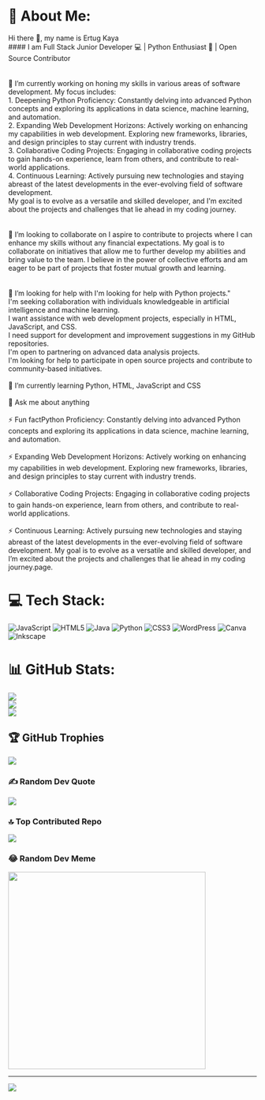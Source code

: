 # 💫 About Me:
Hi there 👋, my name is Ertug Kaya<br>#### I am Full Stack Junior Developer 💻 | Python Enthusiast 🚀 | Open Source Contributor<br><br><br>🔭 I’m currently working on  honing my skills in various areas of software development. My focus includes:<br>1.	Deepening Python Proficiency: Constantly delving into advanced Python concepts and exploring its applications in data science, machine learning, and automation.<br>2.	Expanding Web Development Horizons: Actively working on enhancing my capabilities in web development. Exploring new frameworks, libraries, and design principles to stay current with industry trends.<br>3.	Collaborative Coding Projects: Engaging in collaborative coding projects to gain hands-on experience, learn from others, and contribute to real-world applications.<br>4.	Continuous Learning: Actively pursuing new technologies and staying abreast of the latest developments in the ever-evolving field of software development.<br>My goal is to evolve as a versatile and skilled developer, and I'm excited about the projects and challenges that lie ahead in my coding journey.<br><br><br>👯 I’m looking to collaborate on  I aspire to contribute to projects where I can enhance my skills without any financial expectations. My goal is to collaborate on initiatives that allow me to further develop my abilities and bring value to the team. I believe in the power of collective efforts and am eager to be part of projects that foster mutual growth and learning.<br><br><br>🤝 I’m looking for help with  I'm looking for help with Python projects."<br>I'm seeking collaboration with individuals knowledgeable in artificial intelligence and machine learning.<br>I want assistance with web development projects, especially in HTML, JavaScript, and CSS.<br>I need support for development and improvement suggestions in my GitHub repositories.<br>I'm open to partnering on advanced data analysis projects.<br>I'm looking for help to participate in open source projects and contribute to community-based initiatives.<br><br>🌱 I’m currently learning  Python, HTML, JavaScript and CSS<br><br>💬 Ask me about  anything<br><br>⚡ Fun factPython Proficiency:  Constantly delving into advanced Python concepts and exploring its applications in data science, machine learning, and automation. <br><br>⚡ Expanding Web Development Horizons: Actively working on enhancing my capabilities in web development. Exploring new frameworks, libraries, and design principles to stay current with industry trends. <br><br>⚡ Collaborative Coding Projects: Engaging in collaborative coding projects to gain hands-on experience, learn from others, and contribute to real-world applications. <br><br>⚡ Continuous Learning: Actively pursuing new technologies and staying abreast of the latest developments in the ever-evolving field of software development. My goal is to evolve as a versatile and skilled developer, and I’m excited about the projects and challenges that lie ahead in my coding journey.page.<br>


# 💻 Tech Stack:
![JavaScript](https://img.shields.io/badge/javascript-%23323330.svg?style=for-the-badge&logo=javascript&logoColor=%23F7DF1E) ![HTML5](https://img.shields.io/badge/html5-%23E34F26.svg?style=for-the-badge&logo=html5&logoColor=white) ![Java](https://img.shields.io/badge/java-%23ED8B00.svg?style=for-the-badge&logo=openjdk&logoColor=white) ![Python](https://img.shields.io/badge/python-3670A0?style=for-the-badge&logo=python&logoColor=ffdd54) ![CSS3](https://img.shields.io/badge/css3-%231572B6.svg?style=for-the-badge&logo=css3&logoColor=white) ![WordPress](https://img.shields.io/badge/WordPress-%23117AC9.svg?style=for-the-badge&logo=WordPress&logoColor=white) ![Canva](https://img.shields.io/badge/Canva-%2300C4CC.svg?style=for-the-badge&logo=Canva&logoColor=white) ![Inkscape](https://img.shields.io/badge/Inkscape-e0e0e0?style=for-the-badge&logo=inkscape&logoColor=080A13)
# 📊 GitHub Stats:
![](https://github-readme-stats.vercel.app/api?username=kayaertug&theme=vision-friendly-dark&hide_border=true&include_all_commits=true&count_private=true)<br/>
![](https://github-readme-streak-stats.herokuapp.com/?user=kayaertug&theme=vision-friendly-dark&hide_border=true)<br/>
![](https://github-readme-stats.vercel.app/api/top-langs/?username=kayaertug&theme=vision-friendly-dark&hide_border=true&include_all_commits=true&count_private=true&layout=compact)

## 🏆 GitHub Trophies
![](https://github-profile-trophy.vercel.app/?username=kayaertug&theme=onedark&no-frame=false&no-bg=false&margin-w=4)

### ✍️ Random Dev Quote
![](https://quotes-github-readme.vercel.app/api?type=horizontal&theme=radical)

### 🔝 Top Contributed Repo
![](https://github-contributor-stats.vercel.app/api?username=kayaertug&limit=5&theme=dark&combine_all_yearly_contributions=true)

### 😂 Random Dev Meme
<img src='https://randommeme-five.vercel.app/' style="height: 400px;"/>

---
[![](https://visitcount.itsvg.in/api?id=kayaertug&icon=0&color=0)](https://visitcount.itsvg.in)

<!-- Proudly created with GPRM ( https://gprm.itsvg.in ) -->
